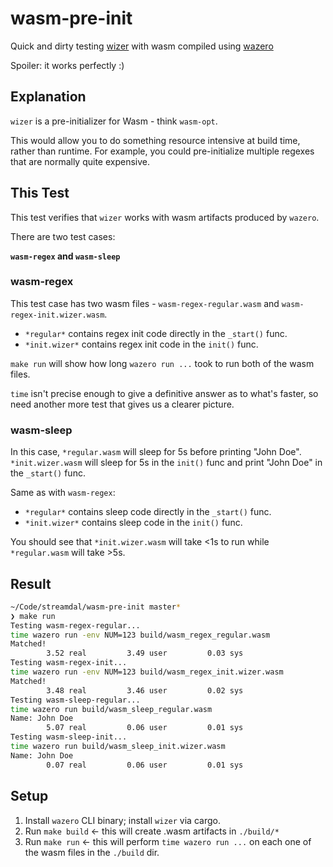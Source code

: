 # wasm-pre-init

Quick and dirty testing [wizer](https://github.com/bytecodealliance/wizer) 
with wasm compiled using [wazero](https://github.com/tetratelabs/wazero/)

Spoiler: it works perfectly :)

## Explanation
`wizer` is a pre-initializer for Wasm - think `wasm-opt`. 

This would allow you to do something resource intensive at build time, rather
than runtime. For example, you could pre-initialize multiple regexes that are
normally quite expensive.

## This Test

This test verifies that `wizer` works with wasm artifacts produced by `wazero`.

There are two test cases:

**`wasm-regex` and `wasm-sleep`**

### wasm-regex

This test case has two wasm files - `wasm-regex-regular.wasm` and `wasm-regex-init.wizer.wasm`.

* `*regular*` contains regex init code directly in the `_start()` func.
* `*init.wizer*` contains regex init code in the `init()` func.

`make run` will show how long `wazero run ...` took to run both of the wasm files.

`time` isn't precise enough to give a definitive answer as to what's faster, so
need another more test that gives us a clearer picture.

### wasm-sleep

In this case, `*regular.wasm` will sleep for 5s before printing "John Doe". 
`*init.wizer.wasm` will sleep for 5s in the `init()` func and print "John Doe"
in the `_start()` func.

Same as with `wasm-regex`:

* `*regular*` contains sleep code directly in the `_start()` func.
* `*init.wizer*` contains sleep code in the `init()` func.

You should see that `*init.wizer.wasm` will take <1s to run while `*regular.wasm` will take >5s.

## Result
```bash
~/Code/streamdal/wasm-pre-init master*                                                                                                                                                 ◒
❯ make run
Testing wasm-regex-regular...
time wazero run -env NUM=123 build/wasm_regex_regular.wasm
Matched!
        3.52 real         3.49 user         0.03 sys
Testing wasm-regex-init...
time wazero run -env NUM=123 build/wasm_regex_init.wizer.wasm
Matched!
        3.48 real         3.46 user         0.02 sys
Testing wasm-sleep-regular...
time wazero run build/wasm_sleep_regular.wasm
Name: John Doe
        5.07 real         0.06 user         0.01 sys
Testing wasm-sleep-init...
time wazero run build/wasm_sleep_init.wizer.wasm
Name: John Doe
        0.07 real         0.06 user         0.01 sys
```


## Setup
1. Install `wazero` CLI binary; install `wizer` via cargo.
1. Run `make build` <- this will create .wasm artifacts in `./build/*`
1. Run `make run` <- this will perform `time wazero run ...` on each one of the wasm files in the `./build` dir.
